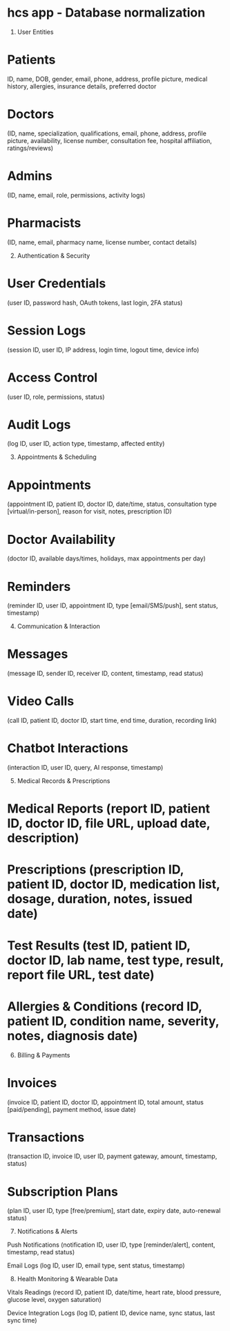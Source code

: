 # hcs app - Database normalization

1. User Entities

# Patients 

ID, 
name, 
DOB, 
gender, 
email, 
phone, 
address, 
profile picture, 
medical history, 
allergies, 
insurance details, 
preferred doctor

# Doctors 

(ID, 
name, 
specialization, 
qualifications, 
email, 
phone, 
address, 
profile picture, 
availability, 
license number, 
consultation fee, 
hospital affiliation, 
ratings/reviews)

# Admins 

(ID, 
name, 
email, 
role, 
permissions, 
activity logs)

# Pharmacists 

(ID, 
name, 
email, 
pharmacy name, 
license number, 
contact details)


2. Authentication & Security

# User Credentials 
(user ID, 
password hash, 
OAuth tokens, 
last login, 
2FA status)

# Session Logs 
(session ID, 
user ID, 
IP address, 
login time, 
logout time, 
device info)

# Access Control 
(user ID, 
role, 
permissions, 
status)

# Audit Logs 
(log ID, 
user ID, 
action type, 
timestamp, 
affected entity)


3. Appointments & Scheduling

# Appointments 
(appointment ID, 
patient ID, 
doctor ID, 
date/time, 
status, 
consultation type [virtual/in-person], 
reason for visit, 
notes, 
prescription ID)

# Doctor Availability 
(doctor ID, 
available days/times, 
holidays, 
max appointments per day)

# Reminders 
(reminder ID, 
user ID, 
appointment ID, 
type [email/SMS/push], 
sent status, 
timestamp)


4. Communication & Interaction

# Messages 
(message ID, 
sender ID, 
receiver ID, 
content, 
timestamp, 
read status)

# Video Calls 
(call ID, 
patient ID, 
doctor ID, 
start time, 
end time, 
duration, 
recording link)

# Chatbot Interactions 
(interaction ID, user ID, query, AI response, timestamp)


5. Medical Records & Prescriptions

# Medical Reports (report ID, patient ID, doctor ID, file URL, upload date, description)

# Prescriptions (prescription ID, patient ID, doctor ID, medication list, dosage, duration, notes, issued date)

# Test Results (test ID, patient ID, doctor ID, lab name, test type, result, report file URL, test date)

# Allergies & Conditions (record ID, patient ID, condition name, severity, notes, diagnosis date)


6. Billing & Payments

# Invoices 

(invoice ID, patient ID, doctor ID, appointment ID, total amount, status [paid/pending], payment method, issue date)

# Transactions 

(transaction ID, invoice ID, user ID, payment gateway, amount, timestamp, status)

# Subscription Plans 

(plan ID, user ID, type [free/premium], start date, expiry date, auto-renewal status)


7. Notifications & Alerts

Push Notifications (notification ID, user ID, type [reminder/alert], content, timestamp, read status)

Email Logs (log ID, user ID, email type, sent status, timestamp)


8. Health Monitoring & Wearable Data

Vitals Readings (record ID, patient ID, date/time, heart rate, blood pressure, glucose level, oxygen saturation)

Device Integration Logs (log ID, patient ID, device name, sync status, last sync time)




